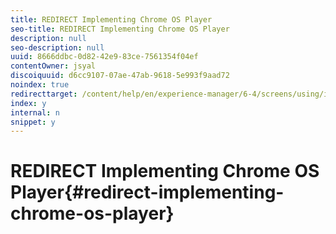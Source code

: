 ```yaml
---
title: REDIRECT Implementing Chrome OS Player
seo-title: REDIRECT Implementing Chrome OS Player
description: null
seo-description: null
uuid: 8666ddbc-0d82-42e9-83ce-7561354f04ef
contentOwner: jsyal
discoiquuid: d6cc9107-07ae-47ab-9618-5e993f9aad72
noindex: true
redirecttarget: /content/help/en/experience-manager/6-4/screens/using/implementing-chrome-os-player
index: y
internal: n
snippet: y
---
```


# REDIRECT Implementing Chrome OS Player{#redirect-implementing-chrome-os-player}

